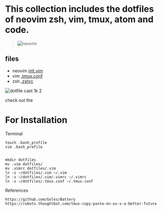 # This collection includes the dotfiles of neovim zsh, vim, tmux, atom and code.

> ![neovim](https://cloud.githubusercontent.com/assets/19645990/20860150/42b74904-b93f-11e6-9073-5a9ca39e09dc.gif)

## files
* neovim [init.vim](https://github.com/wangsongiam/dotfiles/blob/master/nvim/init.vim)
* vim [.tmux.conf](https://github.com/wangsongiam/dotfiles/blob/master/.tmux.conf)
* zsh [.zshrc](https://github.com/wangsongiam/dotfiles/blob/master/.zshrc)

![dotfile cast 1k
2](https://cloud.githubusercontent.com/assets/19645990/16610534/5f89bac0-438e-11e6-866f-342825f8ffd8.gif)

check out the

# For Installation

Terminal

    touch .bash_profile
    vim .bash_profile


    mkdir dotfiles
    mv .vim dotfiles/
    mv .vimrc dotfiles/.vim
    ln -s ~/dotfiles/.vim ~/.vim
    ln -s ~/dotfiles/.vim/.vimrc ~/.vimrc
    ln -s ~/dotfiles/.tmux.conf ~/.tmux.conf

References

    https://github.com/Goles/Battery
    https://robots.thoughtbot.com/tmux-copy-paste-on-os-x-a-better-future
